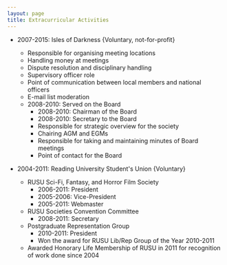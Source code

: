 ```yaml
---
layout: page
title: Extracurricular Activities
---
```


+ 2007-2015: Isles of Darkness {Voluntary, not-for-profit}
	+ Responsible for organising meeting locations
	+ Handling money at meetings
	+ Dispute resolution and disciplinary handling
	+ Supervisory officer role
	+ Point of communication between local members and national officers
	+ E-mail list moderation
	+ 2008-2010: Served on the Board
		+ 2008-2010: Chairman of the Board
		+ 2008-2010: Secretary to the Board
		+ Responsible for strategic overview for the society
		+ Chairing AGM and EGMs
		+ Responsible for taking and maintaining minutes of Board meetings
		+ Point of contact for the Board

+ 2004-2011: Reading University Student's Union {Voluntary}
	+ RUSU Sci-Fi, Fantasy, and Horror Film Society
		+ 2006-2011: President
		+ 2005-2006: Vice-President
		+ 2005-2011: Webmaster
	+ RUSU Societies Convention Committee
		+ 2008-2011: Secretary
	+ Postgraduate Representation Group
		+ 2010-2011: President
		+ Won the award for RUSU Lib/Rep Group of the Year 2010-2011
	+ Awarded Honorary Life Membership of RUSU in 2011 for recognition of work done since 2004
